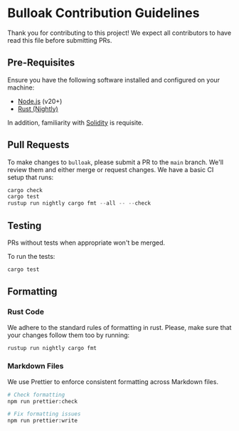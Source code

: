 # Bulloak Contribution Guidelines

Thank you for contributing to this project! We expect all contributors to have
read this file before submitting PRs.

## Pre-Requisites

Ensure you have the following software installed and configured on your machine:

- [Node.js](https://nodejs.org) (v20+)
- [Rust (Nightly)](https://rust-lang.org/tools/install)

In addition, familiarity with [Solidity](https://soliditylang.org) is requisite.

## Pull Requests

To make changes to `bulloak`, please submit a PR to the `main` branch. We'll
review them and either merge or request changes. We have a basic CI setup that
runs:

```rust
cargo check
cargo test
rustup run nightly cargo fmt --all -- --check
```

## Testing

PRs without tests when appropriate won't be merged.

To run the tests:

```bash
cargo test
```

## Formatting

### Rust Code

We adhere to the standard rules of formatting in rust. Please, make sure that
your changes follow them too by running:

```bash
rustup run nightly cargo fmt
```

### Markdown Files

We use Prettier to enforce consistent formatting across Markdown files.

```bash
# Check formatting
npm run prettier:check

# Fix formatting issues
npm run prettier:write
```
